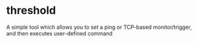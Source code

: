 # threshold
A simple tool which allows you to set a ping or TCP-based monitor/trigger, and then executes user-defined command
